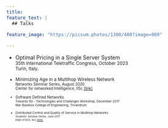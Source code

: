 ```yaml
---
title: 
feature_text: |
  ## Talks
   
feature_image: "https://picsum.photos/1300/400?image=989"

---
```


- Optimal Pricing in a Single Server System       
  <small>35th International Teletraffic Congress, October 2023  
  Turin, Italy.

- Minimizing Age in a Multihop Wireless Network  
  <small>Networks Seminar Series, August 2020  
  Center for networked Intelligence, IISc [[link]](https://cni.iisc.ac.in/networks-seminar/)
  
- Software Defined Networks  
  <small>Towards 5G - Technologies and Challenges Workshop, December 2017  
  Mar Baselios College of Engineering, Trivandrum
  
- Distributed Control and Quality of Service in Multihop Networks  
  <small>Students' Seminar Series, June 2017  
  Dept of ECE, IISc [[link]](https://ece.iisc.ac.in/~myna/seminar/prevtalks.html)
